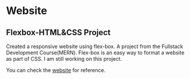 # Website
## Flexbox-HTML&CSS Project

Created a responsive website using flex-box. A project from the Fullstack Development Course(MERN).
Flex-box is an easy way to format a website as part of CSS. I am still working on this project.

You can check the [website](https://rachanamannath.github.io/website-flexbox/EdgeLedger/index.html) for reference. 
